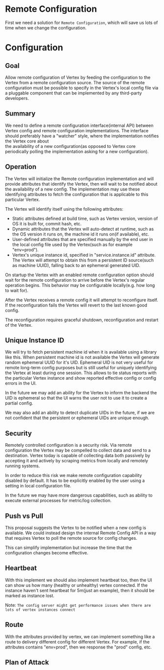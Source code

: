 # Remote Configuration

First we need a solution for `Remote Configuration`, which will save us lots of 
time when we change the configuration.

# Configuration
## Goal
Allow remote configuration of Vertex by feeding the configuration to the Vertex 
from a remote configuration source. The source of the remote configuration must 
be possible to specify in the Vertex's local config file via a pluggable component
that can be implemented by any third-party developers.

## Summary
We need to define a remote configuration interface(internal API) between Vertex 
config and remote configuration implementations. The interface should preferably 
have a "watcher" style, where the implementation notifies the Vertex core about  
the availability of a new configuration(as opposed to Vertex core periodically 
polling the implementation asking for a new configuration).

## Operation
The Vertex will initialize the Remote configuration implementation and will provide 
attributes that identify the Vertex, then will wait to be notified about the 
availability of a new config. The implementation may use these identifying attributes
to fetch the configuration that is applicable to this particular Vertex.

The Vertex will identify itself using the following attributes:
- Static attributes defined at build time, such as Vertex version, version of OS 
    it is built for, commit hash, etc.
- Dynamic attributes that the Vertex will auto-detect at runtime, such as the OS 
    version it runs on, the machine id it runs on(if available), etc.
- User-defined attributes that are specified manually by the end user in the local 
    config file used by the Vertex(such as for example "env=prod").
- Vertex's unique instance id, specified in "service.instance.id" attribute. The 
    Vertex will attempt to obtain this from a persistent ID source(such as machine 
    UUID), falling back to an ephemeral generated UID.

On startup the Vertex with an enabled remote configuration option should wait for the remote
configuration to arrive before the Vertex's regular operation begins. This behavior may be 
configurable locally(e.g. how long to wait for).

After the Vertex receives a remote config it will attempt to reconfigure itself. If the
reconfiguration fails the Vertex will revert to the last known good config.

The reconfiguration requires graceful shutdown, reconfiguration and restart of the Vertex.

## Unique Instance ID
We will try to fetch persistent machine id when it is available using a
library like this. When persistent machine id is not available the Vertex 
will generate random ephemeral UUID for it's UID. Ephemeral UID is not very 
useful for remote long-term config purposes but is still useful for uniquely
identifying the Vertex at least during one session. This allows to tie status
reports with the particular Vertex instance and show reported effective 
config or config errors in the UI.

In the future we may add an ability for the Vertex to inform the backend the 
UID is ephemeral so that the UI warns the user not to use it to create a
partial config.

We may also add an ability to detect duplicate UIDs in the future, if we are
not confident that the persistent or ephemeral UIDs are unique enough.

## Security
Remotely controlled configuration is a security risk. Via remote configuration 
the Vertex may be compelled to collect data and send to a destination. Vertex 
today is capable of collecting data both passively by accepting it and actively 
by scraping metrics from locally and remotely running systems.

In order to reduce this risk we make remote configuration capability disabled
by default. It has to be explicitly enabled by the user using a setting in
local configuration file.

In the future we may have more dangerous capabilities, such as ability to 
execute external processes for metric/log collection.

## Push vs Pull
This proposal suggests the Vertex to be notified when a new config is available. 
We could instead design the internal Remote Config API in a way that requires 
Vertex to poll the remote source for config changes.

This can simplify implementation but increase the time that the configuration 
changes become effective.

## Heartbeat
With this implement we should also implement heartbeat too, then the UI can show
us how many (healthy or unhealthy) vertex connected. If the instance haven't sent 
heartbeat for 5m(just an example), then it should be marked as instance lost.   

Note: `The config server might get performance issues when there are lots of vertex
instances connect`

## Route
With the attributes provided by vertex, we can implement something like a route
to delivery different config for different Vertex. For example, if the attributes
contains "env=prod", then we response the "prod" config, etc. 

## Plan of Attack
